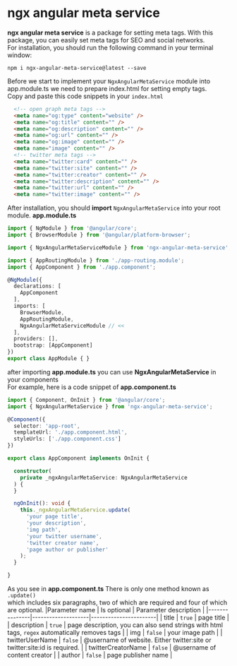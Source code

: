 # ngx angular meta service
**ngx angular meta service** is a package for setting meta tags. With this package, you can easily set meta tags for SEO and social networks.  
For installation, you should run the following command in your terminal window:

    npm i ngx-angular-meta-service@latest --save
Before we start to implement your `NgxAngularMetaService` module into app.module.ts we need to prepare index.html for setting empty tags.  
Copy and paste this code snippets in your `index.html`
```html
  <!-- open graph meta tags -->
  <meta name="og:type" content="website" />
  <meta name="og:title" content="" />
  <meta name="og:description" content="" />
  <meta name="og:url" content="" />
  <meta name="og:image" content="" />
  <meta name="image" content="" />
  <!-- twitter meta tags -->
  <meta name="twitter:card" content="" />
  <meta name="twitter:site" content="" />
  <meta name="twitter:creator" content="" />
  <meta name="twitter:description" content="" />
  <meta name="twitter:url" content="" />
  <meta name="twitter:image" content="" />

```

After installation, you should **import** `NgxAngularMetaService` into your root module.
**app.module.ts**
```typescript
import { NgModule } from '@angular/core';
import { BrowserModule } from '@angular/platform-browser';

import { NgxAngularMetaServiceModule } from 'ngx-angular-meta-service';

import { AppRoutingModule } from './app-routing.module';
import { AppComponent } from './app.component';

@NgModule({
  declarations: [
    AppComponent
  ],
  imports: [
    BrowserModule,
    AppRoutingModule,
    NgxAngularMetaServiceModule // << 
  ],
  providers: [],
  bootstrap: [AppComponent]
})
export class AppModule { }
```
after importing **app.module.ts** you can use **NgxAngularMetaService** in your components  
For example, here is a code snippet of **app.component.ts**
```typescript
import { Component, OnInit } from '@angular/core';
import { NgxAngularMetaService } from 'ngx-angular-meta-service';

@Component({
  selector: 'app-root',
  templateUrl: './app.component.html',
  styleUrls: ['./app.component.css']
})

export class AppComponent implements OnInit {

  constructor(
    private _ngxAngularMetaService: NgxAngularMetaService
  ) {
  }

  ngOnInit(): void {
    this._ngxAngularMetaService.update(
      'your page title',
      'your description',
      'img path',
      'your twitter username',
      'twitter creator name',
      'page author or publisher'
    );
  }

}
```
As you see in **app.component.ts** There is only one method known as `.update()`  
which includes six paragraphs, two of which are required and four of which are optional.
|Parameter name | Is optional        | Parameter description |
|---------------|--------------------|-----------------------|
| title         | `true` | page title |
| description   | `true` | page description, you can also send strings with html tags, `regex` automatically removes tags |
| img | `false` | your image path |
| twitterUserName | `false` | @username of website. Either twitter:site or twitter:site:id is required. |
| twitterCreatorName | `false` | @username of content creator |
| author | `false` | page publisher name |


